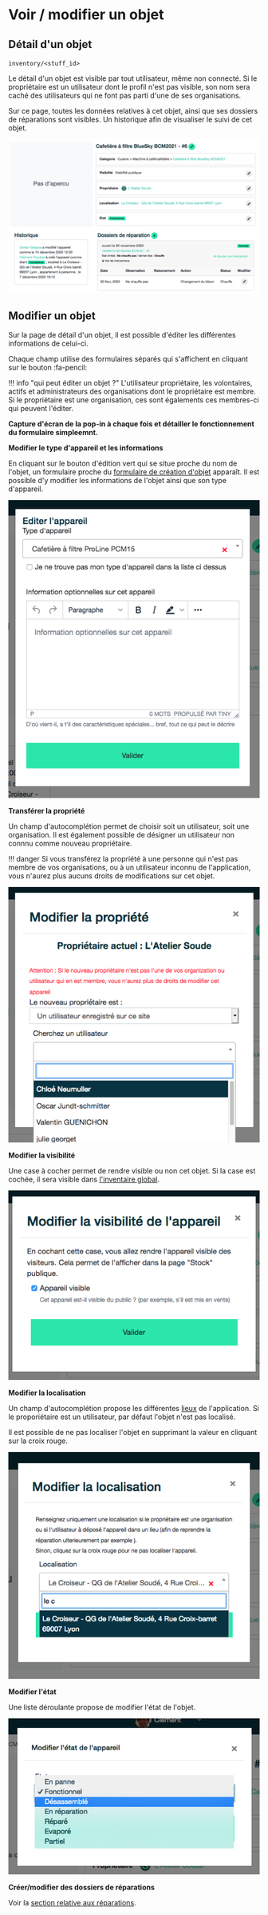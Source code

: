 # Voir / modifier un objet


## Détail d'un objet
```
inventory/<stuff_id>
```
Le détail d'un objet est visible par tout utilisateur, même non connecté. 
Si le propriétaire est un utilisateur dont le profil n'est pas visible, son nom sera caché des utilisateurs qui ne font pas parti d'une de ses organisations. 

Sur ce page, toutes les données relatives à cet objet, ainsi que ses dossiers de réparations sont visibles. Un historique afin de visualiser le suivi de cet objet.

![stuff-detail](../assets/stuff/stuff-detail.png#center)


## Modifier un objet

Sur la page de détail d'un objet, il est possible d'éditer les différentes informations de celui-ci. 

Chaque champ utilise des formulaires séparés qui s'affichent en cliquant sur le bouton :fa-pencil:

!!! info "qui peut éditer un objet ?"
    L'utilisateur propriétaire, les volontaires, actifs et administrateurs des organisations dont le propriétaire est membre. Si le propriétaire est une organisation, ces sont égalements ces membres-ci qui peuvent l'éditer. 

**Capture d'écran de la pop-in à chaque fois et détailler le fonctionnement du formulaire simpleemnt.**

**Modifier le type d'appareil et les informations**

En cliquant sur le bouton d'édition vert qui se situe proche du nom de l'objet, un formulaire proche du [formulaire de création d'objet](inventory.md#formulaire) apparaît. Il est possible d'y modifier les informations de l'objet ainsi que son type d'appareil.

![stuff-information](../assets/stuff/stuff-info.png#small)


**Transférer la propriété**

Un champ d'autocomplétion permet de choisir soit un utilisateur, soit une organisation. Il est également possible de désigner un utilisateur non connnu comme nouveau propriétaire. 

!!! danger 
    Si vous transférez la propriété à une personne qui n'est pas membre de vos organisations, ou à un utilisateur inconnu de l'application, vous n'aurez plus aucuns droits de modifications sur cet objet. 

![stuff-owner](../assets/stuff/stuff-owner.png#small)


**Modifier la visibilité**

Une case à cocher permet de rendre visible ou non cet objet. Si la case est cochée, il sera visible dans [l'inventaire global](inventory.md#inventaire-globale). 

![stuff-visibility](../assets/stuff/stuff-visibility.png#small)


**Modifier la localisation**

Un champ d'autocomplétion propose les différentes [lieux](place.md) de l'application. Si le proporiétaire est un utilisateur, par défaut l'objet n'est pas localisé. 

Il est possible de ne pas localiser l'objet en supprimant la valeur en cliquant sur la croix rouge. 

![stuff-place](../assets/stuff/stuff-place.png#small)

**Modifier l'état** 

Une liste déroulante propose de modifier l'état de l'objet. 

![stuff-visibility](../assets/stuff/stuff-state.png#small)

**Créer/modifier des dossiers de réparations** 

Voir la [section relative aux réparations](repair.md). 

